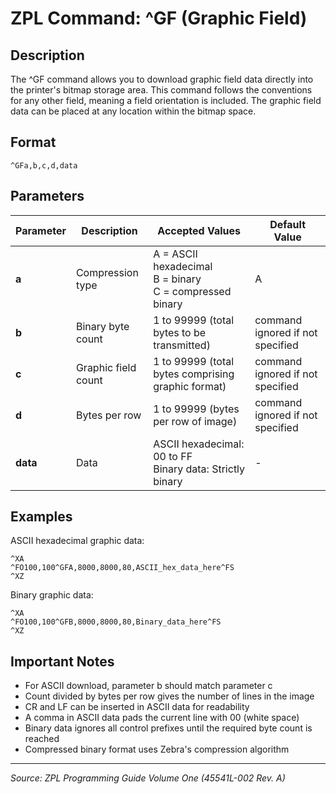 # ZPL Command: ^GF (Graphic Field)

## Description
The ^GF command allows you to download graphic field data directly into the printer's bitmap storage area. This command follows the conventions for any other field, meaning a field orientation is included. The graphic field data can be placed at any location within the bitmap space.

## Format
```
^GFa,b,c,d,data
```

## Parameters
| Parameter | Description | Accepted Values | Default Value |
|-----------|-------------|----------------|---------------|
| **a** | Compression type | A = ASCII hexadecimal<br>B = binary<br>C = compressed binary | A |
| **b** | Binary byte count | 1 to 99999 (total bytes to be transmitted) | command ignored if not specified |
| **c** | Graphic field count | 1 to 99999 (total bytes comprising graphic format) | command ignored if not specified |
| **d** | Bytes per row | 1 to 99999 (bytes per row of image) | command ignored if not specified |
| **data** | Data | ASCII hexadecimal: 00 to FF<br>Binary data: Strictly binary | - |

## Examples
ASCII hexadecimal graphic data:
```zpl
^XA
^FO100,100^GFA,8000,8000,80,ASCII_hex_data_here^FS
^XZ
```

Binary graphic data:
```zpl
^XA
^FO100,100^GFB,8000,8000,80,Binary_data_here^FS
^XZ
```

## Important Notes
- For ASCII download, parameter b should match parameter c
- Count divided by bytes per row gives the number of lines in the image
- CR and LF can be inserted in ASCII data for readability
- A comma in ASCII data pads the current line with 00 (white space)
- Binary data ignores all control prefixes until the required byte count is reached
- Compressed binary format uses Zebra's compression algorithm

---
*Source: ZPL Programming Guide Volume One (45541L-002 Rev. A)*